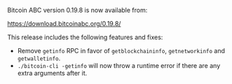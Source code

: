 Bitcoin ABC version 0.19.8 is now available from:

  <https://download.bitcoinabc.org/0.19.8/>

This release includes the following features and fixes:
 - Remove `getinfo` RPC in favor of `getblockchaininfo`, `getnetworkinfo` and `getwalletinfo`.
 - `./bitcoin-cli -getinfo` will now throw a runtime error if there are any extra arguments after it.
